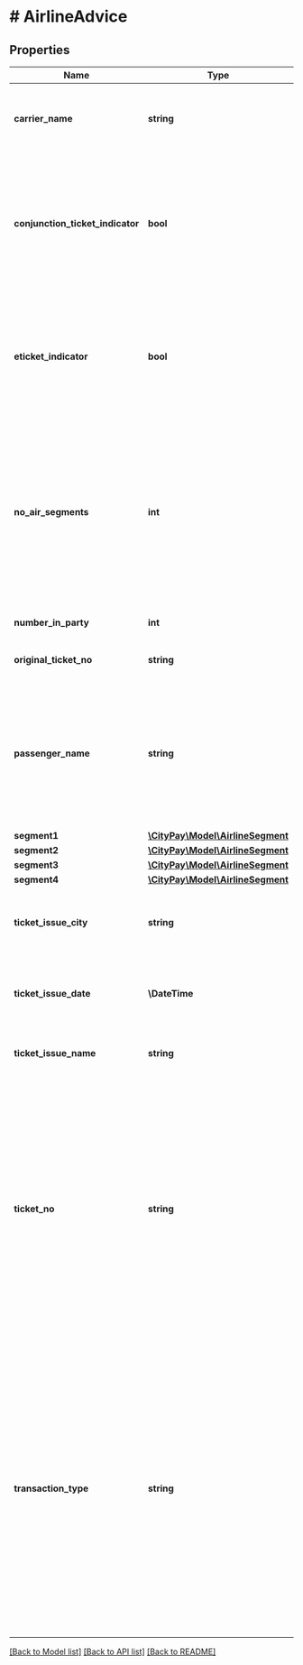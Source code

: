 # # AirlineAdvice

## Properties

Name | Type | Description | Notes
------------ | ------------- | ------------- | -------------
**carrier_name** | **string** | The name of the airline carrier that generated the tickets for airline travel. |
**conjunction_ticket_indicator** | **bool** | true if a conjunction ticket (with additional coupons) was issued for an itinerary with more than four segments. Defaults to false. | [optional]
**eticket_indicator** | **bool** | The Electronic Ticket Indicator, a code that indicates if an electronic ticket was issued.  Defaults to true. | [optional]
**no_air_segments** | **int** | A value that indicates the number of air travel segments included on this ticket.  Valid entries include the numerals “0” through “4”. Required only if the transaction type is TKT or EXC. | [optional]
**number_in_party** | **int** | The number of people in the party. | [optional]
**original_ticket_no** | **string** | Required if transaction type is EXC. | [optional]
**passenger_name** | **string** | The name of the passenger when the traveller is not the card member that purchased the ticket. Required only if the transaction type is TKT or EXC. | [optional]
**segment1** | [**\CityPay\Model\AirlineSegment**](AirlineSegment.md) |  |
**segment2** | [**\CityPay\Model\AirlineSegment**](AirlineSegment.md) |  | [optional]
**segment3** | [**\CityPay\Model\AirlineSegment**](AirlineSegment.md) |  | [optional]
**segment4** | [**\CityPay\Model\AirlineSegment**](AirlineSegment.md) |  | [optional]
**ticket_issue_city** | **string** | The name of the city town or village where the transaction took place. |
**ticket_issue_date** | **\DateTime** | The date the ticket was issued in ISO Date format (yyyy-MM-dd). |
**ticket_issue_name** | **string** | The name of the agency generating the ticket. |
**ticket_no** | **string** | This must be a valid ticket number, i.e. numeric (the first 3 digits must represent the valid IATA plate carrier code). The final check digit should be validated prior to submission. On credit charges, this field should contain the number of the original ticket, and not of a replacement. |
**transaction_type** | **string** | This field contains the Transaction Type code assigned to this transaction. Valid codes include:   - &#x60;TKT&#x60; &#x3D; Ticket Purchase   - &#x60;REF&#x60; &#x3D; Refund   - &#x60;EXC&#x60; &#x3D; Exchange Ticket   - &#x60;MSC&#x60; &#x3D; Miscellaneous (non-Ticket Purchase- and non-Exchange Ticket-related transactions only). |

[[Back to Model list]](../../README.md#models) [[Back to API list]](../../README.md#endpoints) [[Back to README]](../../README.md)
